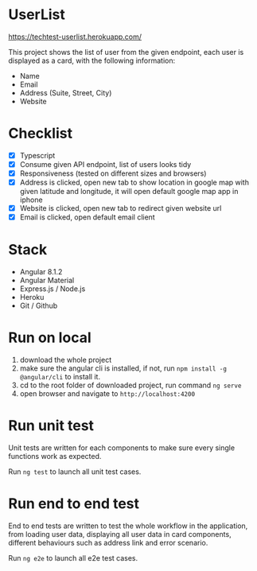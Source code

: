 # UserList

https://techtest-userlist.herokuapp.com/

This project shows the list of user from the given endpoint, each user is displayed as a card, with the following information:
* Name
* Email
* Address (Suite, Street, City)
* Website

# Checklist
- [x] Typescript
- [x] Consume given API endpoint, list of users looks tidy
- [x] Responsiveness (tested on different sizes and browsers)
- [x] Address is clicked, open new tab to show location in google map with given latitude and longitude, it will open default google map app in iphone
- [x] Website is clicked, open new tab to redirect given website url
- [x] Email is clicked, open default email client

# Stack
* Angular 8.1.2
* Angular Material
* Express.js / Node.js
* Heroku
* Git / Github

# Run on local
1. download the whole project
2. make sure the angular cli is installed, if not, run ```npm install -g @angular/cli``` to install it.
3. cd to the root folder of downloaded project, run command ```ng serve```
4. open browser and navigate to `http://localhost:4200`

# Run unit test
Unit tests are written for each components to make sure every single functions work as expected.

Run ```ng test``` to launch all unit test cases.

# Run end to end test
End to end tests are written to test the whole workflow in the application, from loading user data, displaying all user data in card components, different behaviours such as address link and error scenario.

Run ```ng e2e``` to launch all e2e test cases.
